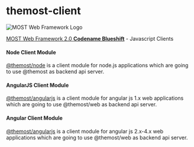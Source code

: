 # themost-client

![MOST Web Framework Logo](https://www.themost.io/assets/images/most_logo_sw_240.png)

[MOST Web Framework 2.0 **Codename Blueshift**](https://github.com/themost-framework/themost) - Javascript Clients

#### Node Client Module

[@themost/node](https://github.com/themost-framework/themost-client/tree/master/modules/%40themost/node) is a client module for node.js applications which are going to use @themost as backend api server.

#### AngularJS Client Module

[@themost/angularjs](https://github.com/themost-framework/themost-client/tree/master/modules/%40themost/angularjs) is a client module for angular js 1.x web applications which are going to use @themost/web as backend api server.

#### Angular Client Module

[@themost/angularjs](https://github.com/themost-framework/themost-client/tree/master/modules/%40themost/angular) is a client module for angular js 2.x-4.x web applications which are going to use @themost/web as backend api server.